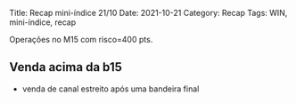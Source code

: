 Title: Recap mini-índice 21/10
Date: 2021-10-21
Category: Recap
Tags: WIN, mini-índice, recap


Operações no M15 com risco=400 pts.  

## Venda acima da b15
* venda de  canal estreito após uma bandeira final

